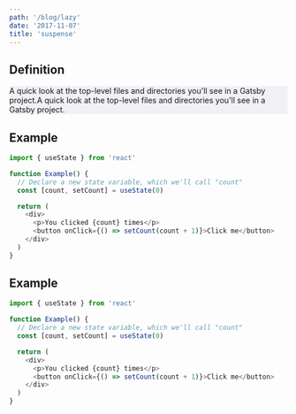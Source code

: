 ```yaml
---
path: '/blog/lazy'
date: '2017-11-07'
title: 'suspense'
---
```

<h2 class='sub-title'>Definition</h2>

<p style= "background-color:#f1f0f5">
  A quick look at the top-level files and directories you'll see in a Gatsby project.A quick look at the top-level files and directories you'll see in a Gatsby project.
</p>

<h2 class='sub-title'>Example</h2>

```javascript
import { useState } from 'react'

function Example() {
  // Declare a new state variable, which we'll call "count"
  const [count, setCount] = useState(0)

  return (
    <div>
      <p>You clicked {count} times</p>
      <button onClick={() => setCount(count + 1)}>Click me</button>
    </div>
  )
}
```

<h2 class='sub-title'>Example</h2>

```javascript
import { useState } from 'react'

function Example() {
  // Declare a new state variable, which we'll call "count"
  const [count, setCount] = useState(0)

  return (
    <div>
      <p>You clicked {count} times</p>
      <button onClick={() => setCount(count + 1)}>Click me</button>
    </div>
  )
}
```
